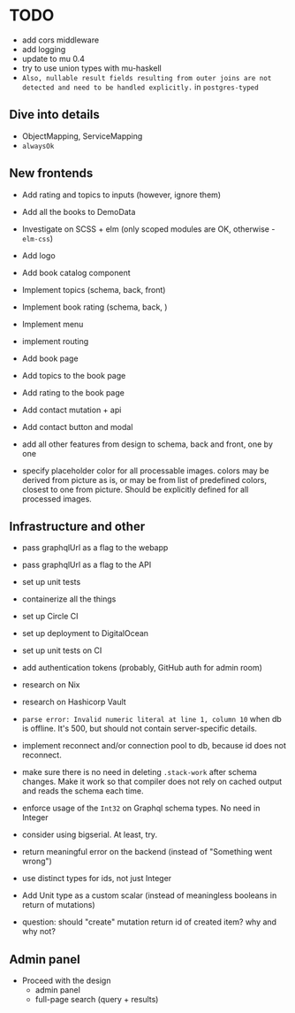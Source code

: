 # TODO

- add cors middleware
- add logging
- update to mu 0.4
- try to use union types with mu-haskell
- `Also, nullable result fields resulting from outer joins are not detected and need to be handled explicitly.` in `postgres-typed`

## Dive into details

- ObjectMapping, ServiceMapping
- `alwaysOk`

## New frontends

- Add rating and topics to inputs (however, ignore them)
- Add all the books to DemoData

- Investigate on SCSS + elm (only scoped modules are OK, otherwise - `elm-css`)
- Add logo
- Add book catalog component

- Implement topics (schema, back, front)
- Implement book rating (schema, back, )

- Implement menu
- implement routing
- Add book page
- Add topics to the book page
- Add rating to the book page
- Add contact mutation + api
- Add contact button and modal

- add all other features from design to schema, back and front, one by one
- specify placeholder color for all processable images.
  colors may be derived from picture as is, or may be from list of predefined colors,
  closest to one from picture. Should be explicitly defined for all processed images. 

## Infrastructure and other

- pass graphqlUrl as a flag to the webapp
- pass graphqlUrl as a flag to the API
- set up unit tests
- containerize all the things
- set up Circle CI
- set up deployment to DigitalOcean
- set up unit tests on CI
- add authentication tokens (probably, GitHub auth for admin room)
- research on Nix
- research on Hashicorp Vault
- `parse error: Invalid numeric literal at line 1, column 10` when db is offline. It's 500, but should not contain server-specific details.
- implement reconnect and/or connection pool to db, because id does not reconnect.

- make sure there is no need in deleting `.stack-work` after schema changes.
  Make it work so that compiler does not rely on cached output and reads the schema each time.
- enforce usage of the `Int32` on Graphql schema types. No need in Integer
- consider using bigserial. At least, try.
- return meaningful error on the backend (instead of "Something went wrong")
- use distinct types for ids, not just Integer
- Add Unit type as a custom scalar (instead of meaningless booleans in return of mutations)
- question: should "create" mutation return id of created item? why and why not?

## Admin panel

- Proceed with the design
   - admin panel
   - full-page search (query + results)
